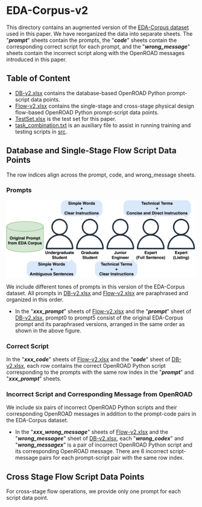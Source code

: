 # EDA-Corpus-v2

This directory contains an augmented version of the [EDA-Corpus dataset](https://ieeexplore.ieee.org/document/10691774) used in this paper. We have reorganized the data into separate sheets. The "***prompt***" sheets contain the prompts, the "***code***" sheets contain the corresponding correct script for each prompt, and the "***wrong_message***" sheets contain the incorrect script along with the OpenROAD messages introduced in this paper.

## Table of Content
  - [DB-v2.xlsx](./DB-v2.xlsx) contains the database-based OpenROAD Python prompt-script data points.
  - [Flow-v2.xlsx](./Flow-v2.xlsx) contains the single-stage and cross-stage physical design flow-based OpenROAD Python prompt-script data points.
  - [TestSet.xlsx](./TestSet.xlsx) is the test set for this paper.
  - [task_combination.txt](./task_combinations.txt) is an auxiliary file to assist in running training and testing scripts in [src](../src).

## Database and Single-Stage Flow Script Data Points

The row indices align across the prompt, code, and wrong_message sheets.

### Prompts
![tones](../Image/tones.png)

We include different tones of prompts in this version of the EDA-Corpus dataset. All prompts in [DB-v2.xlsx](./DB-v2.xlsx) and [Flow-v2.xlsx](./Flow-v2.xlsx) are paraphrased and organized in this order.

  - In the "***xxx_prompt***" sheets of [Flow-v2.xlsx](./Flow-v2.xlsx) and the "***prompt***" sheet of [DB-v2.xlsx](./DB-v2.xlsx), prompt0 to prompt5 consist of the original EDA-Corpus prompt and its paraphrased versions, arranged in the same order as shown in the above figure.

### Correct Script

In the "***xxx_code***" sheets of [Flow-v2.xlsx](./Flow-v2.xlsx) and the "***code***" sheet of [DB-v2.xlsx](./DB-v2.xlsx), each row contains the correct OpenROAD Python script corresponding to the prompts with the same row index in the "***prompt***" and "***xxx_prompt***" sheets.

### Incorrect Script and Corresponding Message from OpenROAD

We include six pairs of incorrect OpenROAD Python scripts and their corresponding OpenROAD messages in addition to the prompt-code pairs in the EDA-Corpus dataset.

  - In the "***xxx_wrong_message***" sheets of [Flow-v2.xlsx](./Flow-v2.xlsx) and the "***wrong_messagee***" sheet of [DB-v2.xlsx](./DB-v2.xlsx), each "***wrong_codex***" and "***wrong_messagex***" is a pair of incorrect OpenROAD Python script and its corresponding OpenROAD message. There are 6 incorrect script-message pairs for each prompt-script pair with the same row index.

## Cross Stage Flow Script Data Points
For cross-stage flow operations, we provide only one prompt for each script data point.